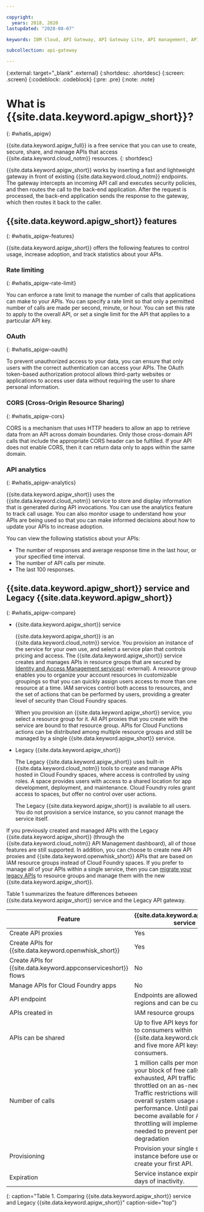 ```yaml
---

copyright:
  years: 2018, 2020
lastupdated: "2020-08-07"

keywords: IBM Cloud, API Gateway, API Gateway Lite, API management, API, manage, share, gateway, develop, create, proxy, Cloud Foundry, App Connect, Cloud Functions, resource group, space, organization, IAM, whatis

subcollection: api-gateway

---
```



{:external: target="_blank" .external} 
{:shortdesc: .shortdesc}
{:screen: .screen}
{:codeblock: .codeblock}
{:pre: .pre}
{:note: .note}

# What is {{site.data.keyword.apigw_short}}?
{: #whatis_apigw}

{{site.data.keyword.apigw_full}} is a free service that you can use to create, secure, share, and manage APIs that access {{site.data.keyword.cloud_notm}} resources.
{: shortdesc}

{{site.data.keyword.apigw_short}} works by inserting a fast and lightweight gateway in front of existing {{site.data.keyword.cloud_notm}} endpoints. The gateway intercepts an incoming API call and executes security policies, and then routes the call to the back-end application. After the request is processed, the back-end application sends the response to the gateway, which then routes it back to the caller.


## {{site.data.keyword.apigw_short}} features
{: #whatis_apigw-features}

{{site.data.keyword.apigw_short}} offers the following features to control usage, increase adoption, and track statistics about your APIs.

### Rate limiting 
{: #whatis_apigw-rate-limit}

You can enforce a rate limit to manage the number of calls that applications can make to your APIs. You can specify a rate limit so that only a permitted number of calls are made per second, minute, or hour. You can set this rate to apply to the overall API, or set a single limit for the API that applies to a particular API key.

### OAuth
{: #whatis_apigw-oauth}

To prevent unauthorized access to your data, you can ensure that only users with the correct authentication can access your APIs. The OAuth token-based authorization protocol allows third-party websites or applications to access user data without requiring the user to share personal information.

### CORS (Cross-Origin Resource Sharing)
{: #whatis_apigw-cors}

CORS is a mechanism that uses HTTP headers to allow an app to retrieve data from an API across domain boundaries. Only those cross-domain API calls that include the appropriate CORS header can be fulfilled. If your API does not enable CORS, then it can return data only to apps within the same domain.

### API analytics
{: #whatis_apigw-analytics}

{{site.data.keyword.apigw_short}} uses the {{site.data.keyword.cloud_notm}} service to store and display information that is generated during API invocations. You can use the analytics feature to track call usage. You can also monitor usage to understand how your APIs are being used so that you can make informed decisions about how to update your APIs to increase adoption. 

You can view the following statistics about your APIs:
* The number of responses and average response time in the last hour, or your specified time interval.
* The number of API calls per minute.
* The last 100 responses.

## {{site.data.keyword.apigw_short}} service and Legacy {{site.data.keyword.apigw_short}}
{: #whatis_apigw-compare}

- {{site.data.keyword.apigw_short}} service

  {{site.data.keyword.apigw_short}} is an {{site.data.keyword.cloud_notm}} service. You provision an instance of the service for your own use, and select a service plan that controls pricing and access. The {{site.data.keyword.apigw_short}} service creates and manages APIs in resource groups that are secured by [Identity and Access Management services](/docs/iam?topic=iam-iamoverview){: external}. A resource group enables you to organize your account resources in customizable groupings so that you can quickly assign users access to more than one resource at a time. IAM services control both access to resources, and the set of actions that can be performed by users, providing a greater level of security than Cloud Foundry spaces.

  When you provision an {{site.data.keyword.apigw_short}} service, you select a resource group for it. All API proxies that you create with the service are bound to that resource group. APIs for Cloud Functions actions can be distributed among multiple resource groups and still be managed by a single {{site.data.keyword.apigw_short}} service.

- Legacy {{site.data.keyword.apigw_short}}

  The Legacy {{site.data.keyword.apigw_short}} uses built-in {{site.data.keyword.cloud_notm}} tools to create and manage APIs hosted in Cloud Foundry spaces, where access is controlled by using roles. A space provides users with access to a shared location for app development, deployment, and maintenance. Cloud Foundry roles grant access to spaces, but offer no control over user actions. 
  
  The Legacy {{site.data.keyword.apigw_short}} is available to all users. You do not provision a service instance, so you cannot manage the service itself. 

If you previously created and managed APIs with the Legacy {{site.data.keyword.apigw_short}} (through the {{site.data.keyword.cloud_notm}} API Management dashboard), all of those features are still supported. In addition, you can choose to create new API proxies and {{site.data.keyword.openwhisk_short}} APIs that are based on IAM resource groups instead of Cloud Foundry spaces. If you prefer to manage all of your APIs within a single service, then you can [migrate your legacy APIs](/docs/api-gateway?topic=api-gateway-migrate_api) to resource groups and manage them with the new {{site.data.keyword.apigw_short}}.

Table 1 summarizes the feature differences between {{site.data.keyword.apigw_short}} service and the Legacy API gateway.

| Feature | {{site.data.keyword.apigw_short}} service | Legacy {{site.data.keyword.apigw_short}} |
| ------- | ------------------- | -------------------------- |
| Create API proxies | Yes | Yes |
| Create APIs for {{site.data.keyword.openwhisk_short}} | Yes | Yes |
| Create APIs for {{site.data.keyword.appconserviceshort}} flows | No | Yes |
| Manage APIs for Cloud Foundry apps | No  | Yes |
| API endpoint | Endpoints are allowed in multiple regions and can be customized. | A single endpoint is allowed, and can be customized. |
| APIs created in | IAM resource groups | Cloud Foundry spaces |
| APIs can be shared | Up to five API keys for distribution to consumers within {{site.data.keyword.cloud_notm}}, and five more API keys for external consumers.  | Up to five API keys for distribution to consumers within {{site.data.keyword.cloud_notm}}, and five more API keys for external consumers. |
| Number of calls | 1 million calls per month. After your block of free calls is exhausted, API traffic might be throttled on an as-needed basis. Traffic restrictions will be based on overall system usage and performance. Until paid plans become available for API Gateway, throttling will implemented only as needed to prevent performance degradation| Unlimited. |
| Provisioning | Provision your single service instance before use or when you create your first API. |Always available. You do not need to provision your own service. |
| Expiration | Service instance expires after 30 days of inactivity. | No expiration |
{: caption="Table 1. Comparing {{site.data.keyword.apigw_short}} service and Legacy {{site.data.keyword.apigw_short}}" caption-side="top"}
